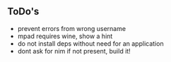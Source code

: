 ## ToDo's

* prevent errors from wrong username
* mpad requires wine, show a hint
* do not install deps without need for an application
* dont ask for nim if not present, build it!

